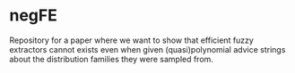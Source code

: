 # negFE
Repository for a paper where we want to show that efficient fuzzy extractors cannot exists even when given (quasi)polynomial advice strings about the distribution families they were sampled from. 
